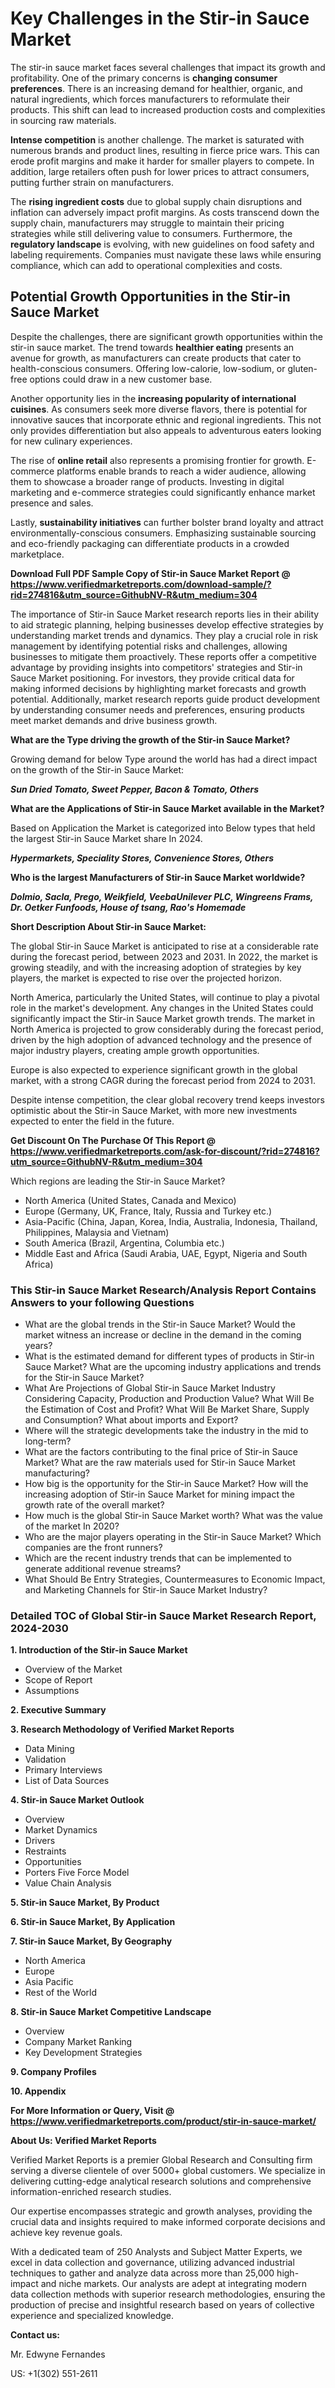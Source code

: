 <p class="">    <h1>Key Challenges in the Stir-in Sauce Market</h1>    <p>        The stir-in sauce market faces several challenges that impact its growth and profitability.         One of the primary concerns is <strong>changing consumer preferences</strong>. There is an increasing demand for healthier, organic, and natural ingredients, which forces manufacturers to reformulate their products.         This shift can lead to increased production costs and complexities in sourcing raw materials.    </p>    <p>        <strong>Intense competition</strong> is another challenge. The market is saturated with numerous brands and product lines, resulting in fierce price wars.         This can erode profit margins and make it harder for smaller players to compete. In addition, large retailers often push for lower prices to attract consumers, putting further strain on manufacturers.    </p>    <p>        The <strong>rising ingredient costs</strong> due to global supply chain disruptions and inflation can adversely impact profit margins.         As costs transcend down the supply chain, manufacturers may struggle to maintain their pricing strategies while still delivering value to consumers.         Furthermore, the <strong>regulatory landscape</strong> is evolving, with new guidelines on food safety and labeling requirements.         Companies must navigate these laws while ensuring compliance, which can add to operational complexities and costs.     </p>    <h2>Potential Growth Opportunities in the Stir-in Sauce Market</h1>    <p>        Despite the challenges, there are significant growth opportunities within the stir-in sauce market. The trend towards <strong>healthier eating</strong> presents an avenue for growth,         as manufacturers can create products that cater to health-conscious consumers. Offering low-calorie, low-sodium, or gluten-free options could draw in a new customer base.    </p>    <p>        Another opportunity lies in the <strong>increasing popularity of international cuisines</strong>. As consumers seek more diverse flavors, there is potential for innovative sauces that         incorporate ethnic and regional ingredients. This not only provides differentiation but also appeals to adventurous eaters looking for new culinary experiences.    </p>    <p>        The rise of <strong>online retail</strong> also represents a promising frontier for growth. E-commerce platforms enable brands to reach a wider audience, allowing them to showcase a broader range of products.         Investing in digital marketing and e-commerce strategies could significantly enhance market presence and sales.    </p>    <p>        Lastly, <strong>sustainability initiatives</strong> can further bolster brand loyalty and attract environmentally-conscious consumers.         Emphasizing sustainable sourcing and eco-friendly packaging can differentiate products in a crowded marketplace.    </p></p><p class=""><strong>Download Full PDF Sample Copy of Stir-in Sauce Market Report @ <a href="https://www.verifiedmarketreports.com/download-sample/?rid=274816&utm_source=GithubNV-R&utm_medium=304" target="_blank">https://www.verifiedmarketreports.com/download-sample/?rid=274816&utm_source=GithubNV-R&utm_medium=304</a></strong></p><p>The importance of&nbsp;Stir-in Sauce Market research reports lies in their ability to aid strategic planning, helping businesses develop effective strategies by understanding market trends and dynamics. They play a crucial role in risk management by identifying potential risks and challenges, allowing businesses to mitigate them proactively. These reports offer a competitive advantage by providing insights into competitors' strategies and Stir-in Sauce Market positioning. For investors, they provide critical data for making informed decisions by highlighting market forecasts and growth potential. Additionally, market research reports guide product development by understanding consumer needs and preferences, ensuring products meet market demands and drive business growth.</p><p><strong>What are the&nbsp;Type driving the growth of the Stir-in Sauce Market?</strong></p><p id="" class="">Growing demand for below Type around the world has had a direct impact on the growth of the Stir-in Sauce Market:</p><p class=""><em><strong>Sun Dried Tomato, Sweet Pepper, Bacon & Tomato, Others</strong></em></p><p class=""><strong>What are the&nbsp;Applications&nbsp;of Stir-in Sauce Market available in the Market?</strong></p><p id="" class="">Based on Application the Market is categorized into Below types that held the largest Stir-in Sauce Market share In 2024.</p><p class=""><em><strong>Hypermarkets, Speciality Stores, Convenience Stores, Others</strong></em></p><p class=""><strong>Who is the largest Manufacturers of Stir-in Sauce Market worldwide?</strong></p><p><em><strong>Dolmio, Sacla, Prego, Weikfield, VeebaUnilever PLC, Wingreens Frams, Dr. Oetker Funfoods, House of tsang, Rao's Homemade</strong></em></p><p id="" class=""><strong>Short Description About Stir-in Sauce Market:</strong></p><p>The global Stir-in Sauce Market is anticipated to rise at a considerable rate during the forecast period, between 2023 and 2031. In 2022, the market is growing steadily, and with the increasing adoption of strategies by key players, the market is expected to rise over the projected horizon.</p><p>North America, particularly the United States, will continue to play a pivotal role in the market's development. Any changes in the United States could significantly impact the Stir-in Sauce Market growth trends. The market in North America is projected to grow considerably during the forecast period, driven by the high adoption of advanced technology and the presence of major industry players, creating ample growth opportunities.</p><p>Europe is also expected to experience significant growth in the global market, with a strong CAGR during the forecast period from 2024 to 2031.</p><p>Despite intense competition, the clear global recovery trend keeps investors optimistic about the Stir-in Sauce Market, with more new investments expected to enter the field in the future.</p><p id="" class=""><strong>Get Discount On The Purchase Of This Report @ <a href="https://www.verifiedmarketreports.com/ask-for-discount/?rid=274816?utm_source=GithubNV-R&utm_medium=304" target="_blank">https://www.verifiedmarketreports.com/ask-for-discount/?rid=274816?utm_source=GithubNV-R&utm_medium=304</a></strong></p><p class="">Which regions are leading the Stir-in Sauce Market?</p><ul><li>North America (United States, Canada and Mexico)</li><li>Europe (Germany, UK, France, Italy, Russia and Turkey etc.)</li><li>Asia-Pacific (China, Japan, Korea, India, Australia, Indonesia, Thailand, Philippines, Malaysia and Vietnam)</li><li>South America (Brazil, Argentina, Columbia etc.)</li><li>Middle East and Africa (Saudi Arabia, UAE, Egypt, Nigeria and South Africa)</li></ul><h3 id="" class="">This Stir-in Sauce Market Research/Analysis Report Contains Answers to your following Questions</h3><ul><li>What are the global trends in the Stir-in Sauce Market? Would the market witness an increase or decline in the demand in the coming years?</li><li>What is the estimated demand for different types of products in Stir-in Sauce Market? What are the upcoming industry applications and trends for the Stir-in Sauce Market?</li><li>What Are Projections of Global Stir-in Sauce Market Industry Considering Capacity, Production and Production Value? What Will Be the Estimation of Cost and Profit? What Will Be Market Share, Supply and Consumption? What about imports and Export?</li><li>Where will the strategic developments take the industry in the mid to long-term?</li><li>What are the factors contributing to the final price of Stir-in Sauce Market? What are the raw materials used for Stir-in Sauce Market manufacturing?</li><li>How big is the opportunity for the Stir-in Sauce Market? How will the increasing adoption of Stir-in Sauce Market for mining impact the growth rate of the overall market?</li><li>How much is the global Stir-in Sauce Market worth? What was the value of the market In 2020?</li><li>Who are the major players operating in the Stir-in Sauce Market? Which companies are the front runners?</li><li>Which are the recent industry trends that can be implemented to generate additional revenue streams?</li><li>What Should Be Entry Strategies, Countermeasures to Economic Impact, and Marketing Channels for Stir-in Sauce Market Industry?</li></ul><h3 id="" class="">Detailed TOC of Global Stir-in Sauce Market Research Report, 2024-2030</h3><p id="" class=""><strong>1. Introduction of the Stir-in Sauce Market</strong></p><ul><li>Overview of the Market</li><li>Scope of Report</li><li>Assumptions</li></ul><p id="" class=""><strong>2. Executive Summary</strong></p><p id="" class=""><strong>3. Research Methodology of Verified Market Reports</strong></p><ul><li>Data Mining</li><li>Validation</li><li>Primary Interviews</li><li>List of Data Sources</li></ul><p id="" class=""><strong>4. Stir-in Sauce Market Outlook</strong></p><ul><li>Overview</li><li>Market Dynamics</li><li>Drivers</li><li>Restraints</li><li>Opportunities</li><li>Porters Five Force Model</li><li>Value Chain Analysis</li></ul><p id="" class=""><strong>5. Stir-in Sauce Market, By Product</strong></p><p id="" class=""><strong>6. Stir-in Sauce Market, By Application</strong></p><p id="" class=""><strong>7. Stir-in Sauce Market, By Geography</strong></p><ul><li>North America</li><li>Europe</li><li>Asia Pacific</li><li>Rest of the World</li></ul><p id="" class=""><strong>8. Stir-in Sauce Market Competitive Landscape</strong></p><ul><li>Overview</li><li>Company Market Ranking</li><li>Key Development Strategies</li></ul><p id="" class=""><strong>9. Company Profiles</strong></p><p id="" class=""><strong>10. Appendix</strong></p><p id="" class=""><strong>For More Information or Query, Visit @ <a href="https://www.verifiedmarketreports.com/product/stir-in-sauce-market/" target="_blank">https://www.verifiedmarketreports.com/product/stir-in-sauce-market/</a></strong></p><p id="" class=""><strong>About Us: Verified Market Reports</strong></p><p id="" class="">Verified Market Reports is a premier Global Research and Consulting firm serving a diverse clientele of over 5000+ global customers. We specialize in delivering cutting-edge analytical research solutions and comprehensive information-enriched research studies.</p><p id="" class="">Our expertise encompasses strategic and growth analyses, providing the crucial data and insights required to make informed corporate decisions and achieve key revenue goals.</p><p id="" class="">With a dedicated team of 250 Analysts and Subject Matter Experts, we excel in data collection and governance, utilizing advanced industrial techniques to gather and analyze data across more than 25,000 high-impact and niche markets. Our analysts are adept at integrating modern data collection methods with superior research methodologies, ensuring the production of precise and insightful research based on years of collective experience and specialized knowledge.</p><p id="" class=""><strong>Contact us:</strong></p><p id="" class="">Mr. Edwyne Fernandes</p><p id="" class="">US: +1(302) 551-2611</p>